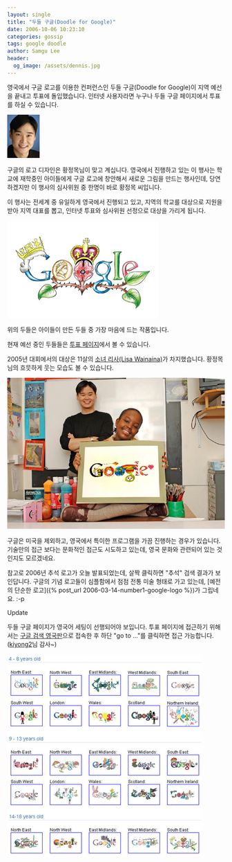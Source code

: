 ```yaml
---
layout: single
title: "두들 구글(Doodle for Google)"
date: 2006-10-06 10:23:10
categories: gossip
tags: google doodle
author: Samgu Lee
header:
  og_image: /assets/dennis.jpg
---
```


영국에서 구글 로고를 이용한 컨퍼런스인 두들 구글(Doodle for Google)이 지역 예선을 끝내고 투표에 돌입했습니다. 인터넷 사용자라면 누구나 두들 구글 페이지에서 투표를 하실 수 있습니다.

![황정목님 사진](/assets/dennis.jpg)

구글의 로고 디자인은 황정목님이 맞고 계십니다. 영국에서 진행하고 있는 이 행사는 학교에 재학중인 아이들에게 구글 로고에 창안해서 새로운 그림을 만드는 행사인데, 당연하겠지만 이 행사의 심사위원 중 한명이 바로 황정목 씨입니다.

이 행사는 전세계 중 유일하게 영국에서 진행되고 있고, 지역의 학교를 대상으로 지원을 받아 지역 대표를 뽑고, 인터넷 투표와 심사위원 선정으로 대상을 가리게 됩니다.

![톰베넷 15세](/assets/tom-bennett.jpg)

위의 두들은 아이들이 만든 두들 중 가장 마음에 드는 작품입니다.

현재 예선 중인 두들들은 [투표 페이지](http://www.google.co.uk/doodle4google/vote.html)에서 볼 수 있습니다.

2005년 대회에서의 대상은 11살의 [소녀 리사(Lisa Wainaina)](http://www.google.co.uk/doodle4google/news.html)가 차지했습니다. 황정목님의 흐믓하게 웃는 모습도 볼 수 있습니다.

![2005년 두들 구글 대상작](/assets/2005Comp_DennisLisa.jpg)

구글은 미국을 제외하고, 영국에서 특이한 프로그램을 가끔 진행하는 경우가 있습니다. 기술만의 접근 보다는 문화적인 접근도 시도하고 있는데, 영국 문화와 관련되어 있는 것인지도 모르겠네요.

참고로 2006년 추석 로고가 오늘 발표되었는데, 살짝 클릭하면 "추석" 검색 결과가 보인답니다. 구글의 기념 로고들이 심플함에서 점점 전통 미술 형태로 가고 있는데, [예전의 단순한 로고]({% post_url 2006-03-14-number1-google-logo %})가 그립네요. :-p

Update

두들 구글 페이지가 영국어 세팅이 선행되어야 보입니다. 투표 페이지에 접근하기 위해서는 [구글 검색 영국판](http://www.google.co.uk/)으로 접속한 후 하단 "go to ..."를 클릭하면 접근 가능합니다.([kiyong2](http://kiyong2.net)님 감사~)

![구글 두들](/assets/doodles.jpg)
